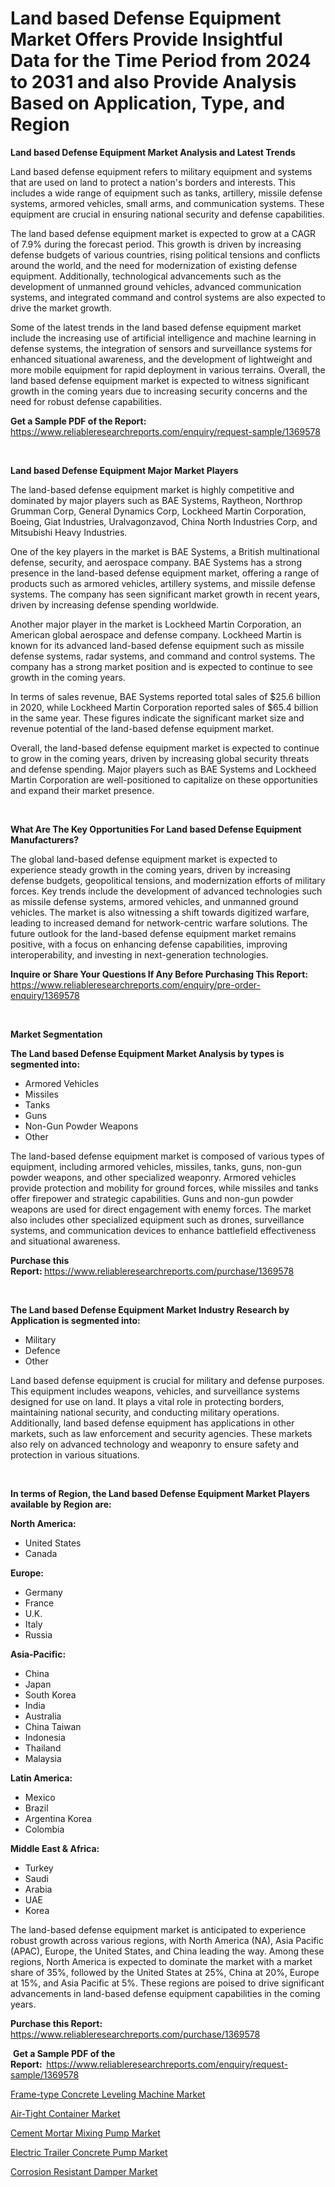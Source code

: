 <p><h1>Land based Defense Equipment Market Offers Provide Insightful Data for the Time Period from 2024 to 2031 and also Provide Analysis Based on Application, Type, and Region</h1></p><p><strong>Land based Defense Equipment Market Analysis and Latest Trends</strong></p>
<p><p>Land based defense equipment refers to military equipment and systems that are used on land to protect a nation's borders and interests. This includes a wide range of equipment such as tanks, artillery, missile defense systems, armored vehicles, small arms, and communication systems. These equipment are crucial in ensuring national security and defense capabilities.</p><p>The land based defense equipment market is expected to grow at a CAGR of 7.9% during the forecast period. This growth is driven by increasing defense budgets of various countries, rising political tensions and conflicts around the world, and the need for modernization of existing defense equipment. Additionally, technological advancements such as the development of unmanned ground vehicles, advanced communication systems, and integrated command and control systems are also expected to drive the market growth.</p><p>Some of the latest trends in the land based defense equipment market include the increasing use of artificial intelligence and machine learning in defense systems, the integration of sensors and surveillance systems for enhanced situational awareness, and the development of lightweight and more mobile equipment for rapid deployment in various terrains. Overall, the land based defense equipment market is expected to witness significant growth in the coming years due to increasing security concerns and the need for robust defense capabilities.</p></p>
<p><strong>Get a Sample PDF of the Report:&nbsp;</strong> <a href="https://www.reliableresearchreports.com/enquiry/request-sample/1369578">https://www.reliableresearchreports.com/enquiry/request-sample/1369578</a></p>
<p>&nbsp;</p>
<p><strong>Land based Defense Equipment Major Market Players</strong></p>
<p><p>The land-based defense equipment market is highly competitive and dominated by major players such as BAE Systems, Raytheon, Northrop Grumman Corp, General Dynamics Corp, Lockheed Martin Corporation, Boeing, Giat Industries, Uralvagonzavod, China North Industries Corp, and Mitsubishi Heavy Industries.</p><p>One of the key players in the market is BAE Systems, a British multinational defense, security, and aerospace company. BAE Systems has a strong presence in the land-based defense equipment market, offering a range of products such as armored vehicles, artillery systems, and missile defense systems. The company has seen significant market growth in recent years, driven by increasing defense spending worldwide.</p><p>Another major player in the market is Lockheed Martin Corporation, an American global aerospace and defense company. Lockheed Martin is known for its advanced land-based defense equipment such as missile defense systems, radar systems, and command and control systems. The company has a strong market position and is expected to continue to see growth in the coming years.</p><p>In terms of sales revenue, BAE Systems reported total sales of $25.6 billion in 2020, while Lockheed Martin Corporation reported sales of $65.4 billion in the same year. These figures indicate the significant market size and revenue potential of the land-based defense equipment market.</p><p>Overall, the land-based defense equipment market is expected to continue to grow in the coming years, driven by increasing global security threats and defense spending. Major players such as BAE Systems and Lockheed Martin Corporation are well-positioned to capitalize on these opportunities and expand their market presence.</p></p>
<p>&nbsp;</p>
<p><strong>What Are The Key Opportunities For Land based Defense Equipment Manufacturers?</strong></p>
<p><p>The global land-based defense equipment market is expected to experience steady growth in the coming years, driven by increasing defense budgets, geopolitical tensions, and modernization efforts of military forces. Key trends include the development of advanced technologies such as missile defense systems, armored vehicles, and unmanned ground vehicles. The market is also witnessing a shift towards digitized warfare, leading to increased demand for network-centric warfare solutions. The future outlook for the land-based defense equipment market remains positive, with a focus on enhancing defense capabilities, improving interoperability, and investing in next-generation technologies.</p></p>
<p><strong>Inquire or Share Your Questions If Any Before Purchasing This Report:</strong> <a href="https://www.reliableresearchreports.com/enquiry/pre-order-enquiry/1369578">https://www.reliableresearchreports.com/enquiry/pre-order-enquiry/1369578</a></p>
<p>&nbsp;</p>
<p><strong>Market Segmentation</strong></p>
<p><strong>The Land based Defense Equipment Market Analysis by types is segmented into:</strong></p>
<p><ul><li>Armored Vehicles</li><li>Missiles</li><li>Tanks</li><li>Guns</li><li>Non-Gun Powder Weapons</li><li>Other</li></ul></p>
<p><p>The land-based defense equipment market is composed of various types of equipment, including armored vehicles, missiles, tanks, guns, non-gun powder weapons, and other specialized weaponry. Armored vehicles provide protection and mobility for ground forces, while missiles and tanks offer firepower and strategic capabilities. Guns and non-gun powder weapons are used for direct engagement with enemy forces. The market also includes other specialized equipment such as drones, surveillance systems, and communication devices to enhance battlefield effectiveness and situational awareness.</p></p>
<p><strong>Purchase this Report:&nbsp;</strong><a href="https://www.reliableresearchreports.com/purchase/1369578">https://www.reliableresearchreports.com/purchase/1369578</a></p>
<p>&nbsp;</p>
<p><strong>The Land based Defense Equipment Market Industry Research by Application is segmented into:</strong></p>
<p><ul><li>Military</li><li>Defence</li><li>Other</li></ul></p>
<p><p>Land based defense equipment is crucial for military and defense purposes. This equipment includes weapons, vehicles, and surveillance systems designed for use on land. It plays a vital role in protecting borders, maintaining national security, and conducting military operations. Additionally, land based defense equipment has applications in other markets, such as law enforcement and security agencies. These markets also rely on advanced technology and weaponry to ensure safety and protection in various situations.</p></p>
<p>&nbsp;</p>
<p><strong>In terms of Region, the Land based Defense Equipment Market Players available by Region are:</strong></p>
<p>
    <p> <strong> North America: </strong>
        <ul>
            <li>United States</li>
            <li>Canada</li>
        </ul>
        </p> 
    <p> <strong> Europe: </strong>
        <ul>
            <li>Germany</li>
            <li>France</li>
            <li>U.K.</li>
            <li>Italy</li>
            <li>Russia</li>
        </ul>
        </p> 
    <p> <strong> Asia-Pacific: </strong>
        <ul>
            <li>China</li>
            <li>Japan</li>
            <li>South Korea</li>
            <li>India</li>
            <li>Australia</li>
            <li>China Taiwan</li>
            <li>Indonesia</li>
            <li>Thailand</li>
            <li>Malaysia</li>
        </ul>
        </p> 
    <p> <strong> Latin America: </strong>
        <ul>
            <li>Mexico</li>
            <li>Brazil</li>
            <li>Argentina Korea</li>
            <li>Colombia</li>
        </ul>
        </p> 
    <p> <strong> Middle East & Africa: </strong>
        <ul>
            <li>Turkey</li>
            <li>Saudi</li>
            <li>Arabia</li>
            <li>UAE</li>
            <li>Korea</li>
        </ul>
    </p>
    </p>
<p><p>The land-based defense equipment market is anticipated to experience robust growth across various regions, with North America (NA), Asia Pacific (APAC), Europe, the United States, and China leading the way. Among these regions, North America is expected to dominate the market with a market share of 35%, followed by the United States at 25%, China at 20%, Europe at 15%, and Asia Pacific at 5%. These regions are poised to drive significant advancements in land-based defense equipment capabilities in the coming years.</p></p>
<p><strong>Purchase this Report: </strong><a href="https://www.reliableresearchreports.com/purchase/1369578">https://www.reliableresearchreports.com/purchase/1369578</a></p>
<p>&nbsp;<strong>Get a Sample PDF of the Report:&nbsp;&nbsp;</strong><a href="https://www.reliableresearchreports.com/enquiry/request-sample/1369578">https://www.reliableresearchreports.com/enquiry/request-sample/1369578</a></p>
<p><strong></strong></p>
<p><p><a href="https://medium.com/@gloriariley1968/decoding-frame-type-concrete-leveling-machine-market-metrics-market-share-trends-and-growth-5e548620d173">Frame-type Concrete Leveling Machine Market</a></p><p><a href="https://medium.com/p/5adca191364a/edit">Air-Tight Container Market</a></p><p><a href="https://medium.com/p/f75bddc4baa4/edit">Cement Mortar Mixing Pump Market</a></p><p><a href="https://medium.com/@gloriariley1968/electric-trailer-concrete-pump-market-analysis-and-sze-forecasted-for-period-from-2024-to-2031-0c0666ed9e93">Electric Trailer Concrete Pump Market</a></p><p><a href="https://medium.com/@lauragriffin12/corrosion-resistant-damper-market-size-cagr-trends-2024-2030-fab7ee43bdf1">Corrosion Resistant Damper Market</a></p></p>